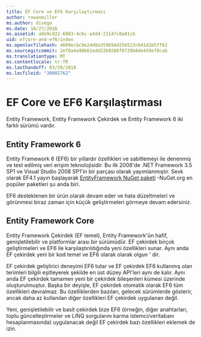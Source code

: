 ```yaml
---
title: EF Core ve EF6 Karşılaştırması
author: rowanmiller
ms.author: divega
ms.date: 10/27/2016
ms.assetid: a6b9cd22-6803-4c6c-a4d4-21147c0a81cb
uid: efcore-and-ef6/index
ms.openlocfilehash: 4609ecbc9e24d8a359694d256523c64141b5ff62
ms.sourcegitcommit: 2ef0a4a90b01edd22b9206f8729b8de459ef8cab
ms.translationtype: MT
ms.contentlocale: tr-TR
ms.lasthandoff: 03/20/2018
ms.locfileid: "30002762"
---
```

# <a name="compare-ef-core--ef6"></a>EF Core ve EF6 Karşılaştırması

Entity Framework, Entity Framework Çekirdek ve Entity Framework 6 iki farklı sürümü vardır.

## <a name="entity-framework-6"></a>Entity Framework 6

Entity Framework 6 (EF6) bir yıllardır özellikleri ve sabitlemeyi ile denenmiş ve test edilmiş veri erişim teknolojisidir. Bu ilk 2008'de .NET Framework 3.5 SP1 ve Visual Studio 2008 SP1'in bir parçası olarak yayımlanmıştır. Sevk olarak EF4.1 yayın başlayarak [EntityFramework NuGet paketi](https://www.nuget.org/packages/EntityFramework/) -NuGet.org en popüler paketleri şu anda biri.

EF6 desteklenen bir ürün olarak devam eder ve hata düzeltmeleri ve görünmesi biraz zaman için küçük geliştirmeleri görmeye devam edersiniz.

## <a name="entity-framework-core"></a>Entity Framework Core

Entity Framework Çekirdek (EF temel), Entity Framework'ün hafif, genişletilebilir ve platformlar arası bir sürümüdür. EF çekirdek birçok geliştirmeleri ve EF6 ile karşılaştırıldığında yeni özellikleri sunar. Aynı anda EF çekirdek yeni bir kod temel ve EF6 olarak olarak olgun ' dir.

EF çekirdek geliştirici deneyimi EF6 tutar ve EF çekirdek EF6 kullanmış olan terimleri bilgili eşitleyerek şekilde en üst düzey API'leri aynı de kalır. Aynı anda EF çekirdek tamamen yeni bir çekirdek bileşenleri kümesi üzerinde oluşturulmuştur. Başka bir deyişle, EF çekirdek otomatik olarak EF6 tüm özellikleri devralmaz. Bu özelliklerden bazıları, gelecek sürümlerde gösterir, ancak daha az kullanılan diğer özellikleri EF çekirdek uygulanan değil.

Yeni, genişletilebilir ve basit çekirdek bize EF6 (örneğin, diğer anahtarları, toplu güncelleştirmeler ve LINQ sorgularını karma istemci/veritabanı hesaplanmasında) uygulanacak değil EF çekirdek bazı özellikleri eklemek de izin.
